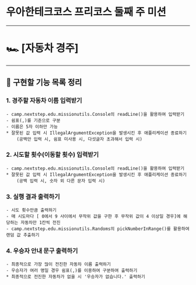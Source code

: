 우아한테크코스 프리코스 둘째 주 미션
=============
__ __ __ __ __ __ __
🏎 [자동차 경주] 
=============
------------
📖 구현할 기능 목록 정리
-------------

### 1. 경주할 자동차 이름 입력받기
    - camp.nextstep.edu.missionutils.Console의 readLine()을 활용하여 입력받기
    - 쉼표(,)를 기준으로 구분
    - 이름은 5자 이하만 가능
    * 잘못된 값 입력 시 IllegalArgumentException을 발생시킨 후 애플리케이션 종료하기
        (공백만 입력 시, 쉼표 미사용 시, 다섯글자 초과해서 입력 시)

### 2. 시도할 횟수(이동할 횟수) 입력받기
    - camp.nextstep.edu.missionutils.Console의 readLine()을 활용하여 입력받기
    * 잘못된 값 입력 시 IllegalArgumentException을 발생시킨 후 애플리케이션 종료하기
        (공백 입력 시, 숫자 외 다른 문자 입력 시)

### 3. 실행 결과 출력하기
    - 시도 횟수만큼 출력하기
    - 매 시도마다 [ 0에서 9 사이에서 무작위 값을 구한 후 무작위 값이 4 이상일 경우]에 해당하는 자동차만 1칸씩 전진
    - camp.nextstep.edu.missionutils.Randoms의 pickNumberInRange()를 활용하여 랜덤 값 추출하기

### 4. 우승자 안내 문구 출력하기
    - 최종적으로 가장 많이 전진한 자동차 이름 출력하기
    - 우승자가 여러 명일 경우 쉼표(,)를 이용하여 구분하여 출력하기
    * 최종적으로 전진한 자동차가 없을 시 '우승자가 없습니다.' 출력하기



